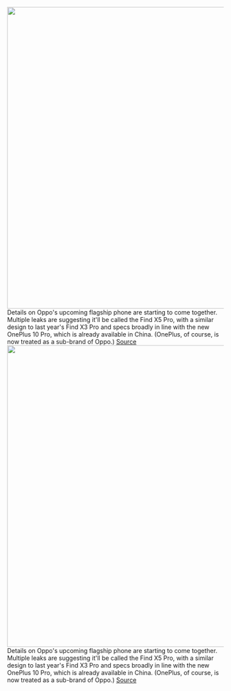 <img src='https://cdn.vox-cdn.com/thumbor/pF2yIwyI2nXCxPdfc3WaxYhGXyw=/0x0:2000x1333/1200x800/filters:focal(840x507:1160x827)/cdn.vox-cdn.com/uploads/chorus_image/image/70399143/1eaf989963bd7d4e0ee82817325daf47.0.jpeg' width='700px' /><br/>
Details on Oppo's upcoming flagship phone are starting to come together. Multiple leaks are suggesting it'll be called the Find X5 Pro, with a similar design to last year's Find X3 Pro and specs broadly in line with the new OnePlus 10 Pro, which is already available in China. (OnePlus, of course, is now treated as a sub-brand of Oppo.)
<a href='https://www.theverge.com/2022/1/17/22887588/oppo-find-x5-leak-specs-photos-renders'> Source <a/><img src='https://cdn.vox-cdn.com/thumbor/pF2yIwyI2nXCxPdfc3WaxYhGXyw=/0x0:2000x1333/1200x800/filters:focal(840x507:1160x827)/cdn.vox-cdn.com/uploads/chorus_image/image/70399143/1eaf989963bd7d4e0ee82817325daf47.0.jpeg' width='700px' /><br/>
Details on Oppo's upcoming flagship phone are starting to come together. Multiple leaks are suggesting it'll be called the Find X5 Pro, with a similar design to last year's Find X3 Pro and specs broadly in line with the new OnePlus 10 Pro, which is already available in China. (OnePlus, of course, is now treated as a sub-brand of Oppo.)
<a href='https://www.theverge.com/2022/1/17/22887588/oppo-find-x5-leak-specs-photos-renders'> Source <a/>